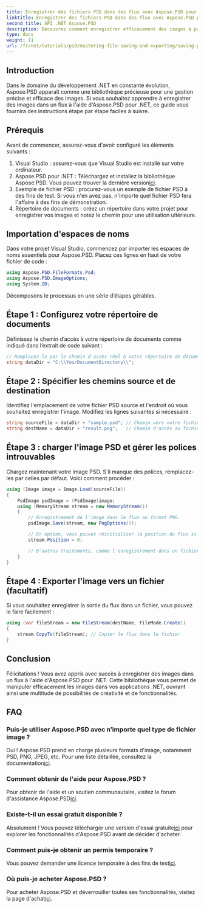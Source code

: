 ```yaml
---
title: Enregistrer des fichiers PSD dans des flux avec Aspose.PSD pour .NET
linktitle: Enregistrer des fichiers PSD dans des flux avec Aspose.PSD pour .NET
second_title: API .NET Aspose.PSD
description: Découvrez comment enregistrer efficacement des images à partir de fichiers PSD dans des flux à l'aide d'Aspose.PSD pour .NET. Ce guide complet étape par étape couvre les prérequis, les codes et les techniques.
type: docs
weight: 11
url: /fr/net/tutorials/psd/mastering-file-saving-and-exporting/saving-psd-files-to-streams/
---
```

## Introduction

Dans le domaine du développement .NET en constante évolution, Aspose.PSD apparaît comme une bibliothèque précieuse pour une gestion précise et efficace des images. Si vous souhaitez apprendre à enregistrer des images dans un flux à l'aide d'Aspose.PSD pour .NET, ce guide vous fournira des instructions étape par étape faciles à suivre.

## Prérequis

Avant de commencer, assurez-vous d'avoir configuré les éléments suivants :

1. Visual Studio : assurez-vous que Visual Studio est installé sur votre ordinateur.
2.  Aspose.PSD pour .NET : Téléchargez et installez la bibliothèque Aspose.PSD. Vous pouvez trouver la dernière version[ici](https://releases.aspose.com/psd/net/).
3. Exemple de fichier PSD : procurez-vous un exemple de fichier PSD à des fins de test. Si vous n'en avez pas, n'importe quel fichier PSD fera l'affaire à des fins de démonstration.
4. Répertoire de documents : créez un répertoire dans votre projet pour enregistrer vos images et notez le chemin pour une utilisation ultérieure.

## Importation d'espaces de noms

Dans votre projet Visual Studio, commencez par importer les espaces de noms essentiels pour Aspose.PSD. Placez ces lignes en haut de votre fichier de code :

```csharp
using Aspose.PSD.FileFormats.Psd;
using Aspose.PSD.ImageOptions;
using System.IO;
```

Décomposons le processus en une série d’étapes gérables.

## Étape 1 : Configurez votre répertoire de documents

Définissez le chemin d’accès à votre répertoire de documents comme indiqué dans l’extrait de code suivant :

```csharp
// Remplacez-le par le chemin d'accès réel à votre répertoire de documents.
string dataDir = "C:\\YourDocumentDirectory\\";
```

## Étape 2 : Spécifier les chemins source et de destination

Identifiez l'emplacement de votre fichier PSD source et l'endroit où vous souhaitez enregistrer l'image. Modifiez les lignes suivantes si nécessaire :

```csharp
string sourceFile = dataDir + "sample.psd"; // Chemin vers votre fichier PSD source
string destName = dataDir + "result.png";   // Chemin d'accès au fichier image de sortie
```

## Étape 3 : charger l'image PSD et gérer les polices introuvables

Chargez maintenant votre image PSD. S'il manque des polices, remplacez-les par celles par défaut. Voici comment procéder :

```csharp
using (Image image = Image.Load(sourceFile))
{
    PsdImage psdImage = (PsdImage)image;
    using (MemoryStream stream = new MemoryStream())
    {
        // Enregistrement de l'image dans le flux au format PNG.
        psdImage.Save(stream, new PngOptions());

        // En option, vous pouvez réinitialiser la position du flux si nécessaire
        stream.Position = 0;

        // D'autres traitements, comme l'enregistrement dans un fichier ou l'envoi sur un réseau, peuvent être effectués ici.
    }
}
```

## Étape 4 : Exporter l'image vers un fichier (facultatif)

Si vous souhaitez enregistrer la sortie du flux dans un fichier, vous pouvez le faire facilement :

```csharp
using (var fileStream = new FileStream(destName, FileMode.Create))
{
    stream.CopyTo(fileStream); // Copier le flux dans le fichier
}
```

## Conclusion

Félicitations ! Vous avez appris avec succès à enregistrer des images dans un flux à l'aide d'Aspose.PSD pour .NET. Cette bibliothèque vous permet de manipuler efficacement les images dans vos applications .NET, ouvrant ainsi une multitude de possibilités de créativité et de fonctionnalités.

## FAQ

### Puis-je utiliser Aspose.PSD avec n’importe quel type de fichier image ?
 Oui ! Aspose.PSD prend en charge plusieurs formats d'image, notamment PSD, PNG, JPEG, etc. Pour une liste détaillée, consultez la documentation[ici](https://reference.aspose.com/psd/net/).

### Comment obtenir de l'aide pour Aspose.PSD ?
 Pour obtenir de l'aide et un soutien communautaire, visitez le forum d'assistance Aspose.PSD[ici](https://forum.aspose.com/c/psd/34).

### Existe-t-il un essai gratuit disponible ?
 Absolument ! Vous pouvez télécharger une version d'essai gratuite[ici](https://releases.aspose.com/) pour explorer les fonctionnalités d'Aspose.PSD avant de décider d'acheter.

### Comment puis-je obtenir un permis temporaire ?
 Vous pouvez demander une licence temporaire à des fins de test[ici](https://purchase.conholdate.com/temporary-license/).

### Où puis-je acheter Aspose.PSD ?
 Pour acheter Aspose.PSD et déverrouiller toutes ses fonctionnalités, visitez la page d'achat[ici](https://purchase.conholdate.com/buy).